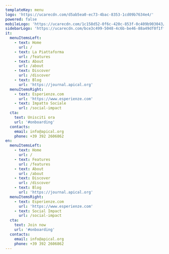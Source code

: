 ```yaml
---
templateKey: menu
logo: 'https://ucarecdn.com/d5ab5ea0-ec73-4bac-8353-1cd09b7634e4/'
powered: false
mobileLogo: 'https://ucarecdn.com/1c158d52-0f6c-420c-853f-0c409b903043/'
sidebarLogo: 'https://ucarecdn.com/bce3c499-5048-4c6b-be46-88a49df0f1ff/'
it:
  menuItemsLeft:
    - text: Home
      url: /
    - text: La Piattaforma
      url: /features
    - text: About
      url: /about
    - text: Discover
      url: /discover
    - text: Blog
      url: 'https://journal.apical.org'
  menuItemsRight:
    - text: Esperienze.com
      url: 'https://www.esperienze.com'
    - text: Impatto Sociale
      url: /social-impact
  cta:
    text: Unisciti ora
    url: '#onboarding'
  contacts:
    email: info@apical.org
    phone: +39 392 2606862
en:
  menuItemsLeft:
    - text: Home
      url: /
    - text: Features
      url: /features
    - text: About
      url: /about
    - text: Discover
      url: /discover
    - text: Blog
      url: 'https://journal.apical.org'
  menuItemsRight:
    - text: Esperienze.com
      url: 'https://www.esperienze.com'
    - text: Social Impact
      url: /social-impact
  cta:
    text: Join now
    url: '#onboarding'
  contacts:
    email: info@apical.org
    phone: +39 392 2606862
---
```


